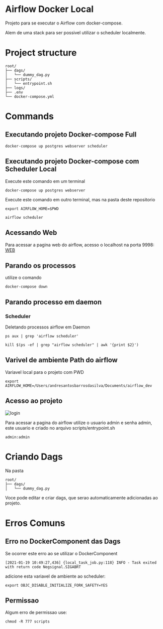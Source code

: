 # Airflow Docker Local

Projeto para se executar o Airflow com docker-compose.

Alem de uma stack para ser possivel utilizar o scheduler localmente.

# Project structure
```
root/
├── dags/
│   └── dummy_dag.py
├── scripts/
│   └── entrypoint.sh
├── logs/
├── .env
└── docker-compose.yml
```


# Commands

## Executando projeto Docker-compose Full

```
docker-compose up postgres webserver scheduler
```

## Executando projeto Docker-compose com Scheduler Local

Execute este comando em um terminal
```
docker-compose up postgres webserver
```
Execute este comando em outro terminal, mas na pasta
deste repositorio
```
export AIRFLOW_HOME=$PWD

airflow scheduler
```

## Acessando Web

Para acessar a pagina web do airflow, acesso o localhost na porta
9998: [WEB](http://localhost:9998)

## Parando os processos

utilize o comando

```
docker-compose down
```

## Parando processo em daemon

### Scheduler

Deletando processos airflow em Daemon

```
ps aux | grep 'airflow scheduler'

kill $(ps -ef | grep "airflow scheduler" | awk '{print $2}')
```

## Varivel de ambiente Path do airflow

Variavel local para o projeto com PWD

```
export AIRFLOW_HOME=/Users/andresantosbarrosdasilva/Documents/airflow_dev
````

## Acesso ao projeto

![login](images/login.png)

Para acessar a pagina do airflow utilize o usuario admin e senha admin,
este usuario e criado no arquivo scripts/entrypoint.sh

```
admin:admin
```

# Criando Dags

Na pasta

```
root/
├── dags/
│   └── dummy_dag.py
```

Voce pode editar e criar dags, que serao automaticamente 
adicionadas ao projeto.

# Erros Comuns

## Erro no DockerComponent das Dags
Se ocorrer este erro ao se utilizar o DockerComponent

```
[2021-01-19 10:49:27,436] {local_task_job.py:118} INFO - Task exited with return code Negsignal.SIGABRT
```

adicione esta variavel de ambiente ao scheduler:

```
export OBJC_DISABLE_INITIALIZE_FORK_SAFETY=YES
```

## Permissao

Algum erro de permissao use:
```
chmod -R 777 scripts
```